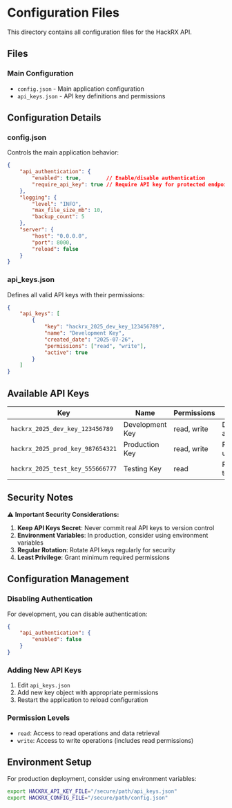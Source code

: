 # Configuration Files

This directory contains all configuration files for the HackRX API.

## Files

### Main Configuration
- `config.json` - Main application configuration
- `api_keys.json` - API key definitions and permissions

## Configuration Details

### config.json
Controls the main application behavior:
```json
{
    "api_authentication": {
        "enabled": true,        // Enable/disable authentication
        "require_api_key": true // Require API key for protected endpoints
    },
    "logging": {
        "level": "INFO",
        "max_file_size_mb": 10,
        "backup_count": 5
    },
    "server": {
        "host": "0.0.0.0",
        "port": 8000,
        "reload": false
    }
}
```

### api_keys.json
Defines all valid API keys with their permissions:
```json
{
    "api_keys": [
        {
            "key": "hackrx_2025_dev_key_123456789",
            "name": "Development Key",
            "created_date": "2025-07-26",
            "permissions": ["read", "write"],
            "active": true
        }
    ]
}
```

## Available API Keys

| Key | Name | Permissions | Purpose |
|-----|------|-------------|---------|
| `hackrx_2025_dev_key_123456789` | Development Key | read, write | Development and testing |
| `hackrx_2025_prod_key_987654321` | Production Key | read, write | Production usage |
| `hackrx_2025_test_key_555666777` | Testing Key | read | Read-only testing |

## Security Notes

⚠️ **Important Security Considerations:**

1. **Keep API Keys Secret**: Never commit real API keys to version control
2. **Environment Variables**: In production, consider using environment variables
3. **Regular Rotation**: Rotate API keys regularly for security
4. **Least Privilege**: Grant minimum required permissions

## Configuration Management

### Disabling Authentication
For development, you can disable authentication:
```json
{
    "api_authentication": {
        "enabled": false
    }
}
```

### Adding New API Keys
1. Edit `api_keys.json`
2. Add new key object with appropriate permissions
3. Restart the application to reload configuration

### Permission Levels
- `read`: Access to read operations and data retrieval
- `write`: Access to write operations (includes read permissions)

## Environment Setup

For production deployment, consider using environment variables:
```bash
export HACKRX_API_KEY_FILE="/secure/path/api_keys.json"
export HACKRX_CONFIG_FILE="/secure/path/config.json"
```
